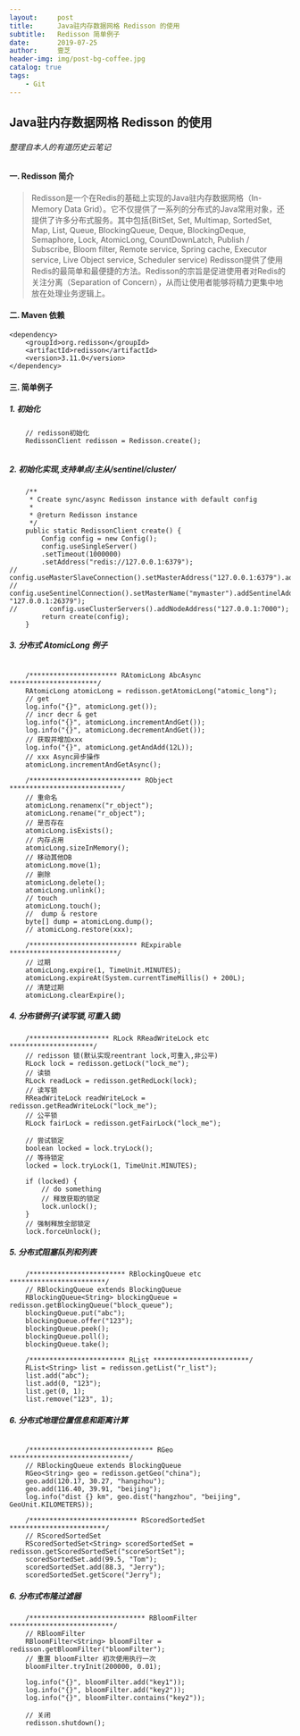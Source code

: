 ```yaml
---
layout:     post
title:      Java驻内存数据网格 Redisson 的使用
subtitle:   Redisson 简单例子
date:       2019-07-25
author:     壹芝
header-img: img/post-bg-coffee.jpg
catalog: true
tags:
    - Git
---
```


## Java驻内存数据网格 Redisson 的使用

###### 整理自本人的有道历史云笔记

#### 一. Redisson 简介
> Redisson是一个在Redis的基础上实现的Java驻内存数据网格（In-Memory Data Grid）。它不仅提供了一系列的分布式的Java常用对象，还提供了许多分布式服务。其中包括(BitSet, Set, Multimap, SortedSet, Map, List, Queue, BlockingQueue, Deque, BlockingDeque, Semaphore, Lock, AtomicLong, CountDownLatch, Publish / Subscribe, Bloom filter, Remote service, Spring cache, Executor service, Live Object service, Scheduler service) Redisson提供了使用Redis的最简单和最便捷的方法。Redisson的宗旨是促进使用者对Redis的关注分离（Separation of Concern），从而让使用者能够将精力更集中地放在处理业务逻辑上。

#### 二. Maven 依赖
```
<dependency>
    <groupId>org.redisson</groupId>
    <artifactId>redisson</artifactId>
    <version>3.11.0</version>
</dependency>
```

#### 三. 简单例子

##### 1. 初始化
```
    // redisson初始化
    RedissonClient redisson = Redisson.create();
        
```

##### 2. 初始化实现,支持单点/主从/sentinel/cluster/
```
    /**
     * Create sync/async Redisson instance with default config
     *
     * @return Redisson instance
     */
    public static RedissonClient create() {
        Config config = new Config();
        config.useSingleServer()
        .setTimeout(1000000)
        .setAddress("redis://127.0.0.1:6379");
//        config.useMasterSlaveConnection().setMasterAddress("127.0.0.1:6379").addSlaveAddress("127.0.0.1:6389").addSlaveAddress("127.0.0.1:6399");
//        config.useSentinelConnection().setMasterName("mymaster").addSentinelAddress("127.0.0.1:26389", "127.0.0.1:26379");
//        config.useClusterServers().addNodeAddress("127.0.0.1:7000");
        return create(config);
    }
```

##### 3. 分布式 AtomicLong 例子
```

    /********************** RAtomicLong AbcAsync **********************/
    RAtomicLong atomicLong = redisson.getAtomicLong("atomic_long");
    // get
    log.info("{}", atomicLong.get());
    // incr decr & get
    log.info("{}", atomicLong.incrementAndGet());
    log.info("{}", atomicLong.decrementAndGet());
    // 获取并增加xxx
    log.info("{}", atomicLong.getAndAdd(12L));
    // xxx Async异步操作
    atomicLong.incrementAndGetAsync();
    
    /**************************** RObject ****************************/
    // 重命名
    atomicLong.renamenx("r_object");
    atomicLong.rename("r_object");
    // 是否存在
    atomicLong.isExists();
    // 内存占用
    atomicLong.sizeInMemory();
    // 移动其他DB
    atomicLong.move(1);
    // 删除
    atomicLong.delete();
    atomicLong.unlink();
    // touch
    atomicLong.touch();
    //  dump & restore
    byte[] dump = atomicLong.dump();
    // atomicLong.restore(xxx);
    
    /*************************** RExpirable ***************************/
    // 过期
    atomicLong.expire(1, TimeUnit.MINUTES);
    atomicLong.expireAt(System.currentTimeMillis() + 200L);
    // 清楚过期
    atomicLong.clearExpire();
```

##### 4. 分布锁例子(读写锁,可重入锁)

```
    /******************** RLock RReadWriteLock etc *********************/
    // redisson 锁(默认实现reentrant lock,可重入,非公平)
    RLock lock = redisson.getLock("lock_me");
    // 读锁
    RLock readLock = redisson.getRedLock(lock);
    // 读写锁
    RReadWriteLock readWriteLock = redisson.getReadWriteLock("lock_me");
    // 公平锁
    RLock fairLock = redisson.getFairLock("lock_me");

    // 尝试锁定
    boolean locked = lock.tryLock();
    // 等待锁定
    locked = lock.tryLock(1, TimeUnit.MINUTES);

    if (locked) {
        // do something
        // 释放获取的锁定
        lock.unlock();
    }
    // 强制释放全部锁定
    lock.forceUnlock();

```

##### 5. 分布式阻塞队列和列表

```
    /************************ RBlockingQueue etc ************************/
    // RBlockingQueue extends BlockingQueue
    RBlockingQueue<String> blockingQueue = redisson.getBlockingQueue("block_queue");
    blockingQueue.put("abc");
    blockingQueue.offer("123");
    blockingQueue.peek();
    blockingQueue.poll();
    blockingQueue.take();
    
    /************************ RList ************************/
    RList<String> list = redisson.getList("r_list");
    list.add("abc");
    list.add(0, "123");
    list.get(0, 1);
    list.remove("123", 1);
```

##### 6. 分布式地理位置信息和距离计算
```

    /******************************* RGeo ******************************/
    // RBlockingQueue extends BlockingQueue
    RGeo<String> geo = redisson.getGeo("china");
    geo.add(120.17, 30.27, "hangzhou");
    geo.add(116.40, 39.91, "beijing");
    log.info("dist {} km", geo.dist("hangzhou", "beijing", GeoUnit.KILOMETERS));

```
```
    /*************************** RScoredSortedSet ************************/
    // RScoredSortedSet
    RScoredSortedSet<String> scoredSortedSet = redisson.getScoredSortedSet("scoreSortSet");
    scoredSortedSet.add(99.5, "Tom");
    scoredSortedSet.add(88.3, "Jerry");
    scoredSortedSet.getScore("Jerry");
```

##### 6. 分布式布隆过滤器

```
    /***************************** RBloomFilter **************************/
    // RBloomFilter
    RBloomFilter<String> bloomFilter = redisson.getBloomFilter("bloomFilter");
    // 重置 bloomFilter 初次使用执行一次
    bloomFilter.tryInit(200000, 0.01);

    log.info("{}", bloomFilter.add("key1"));
    log.info("{}", bloomFilter.add("key2"));
    log.info("{}", bloomFilter.contains("key2"));

    // 关闭
    redisson.shutdown();
        
```